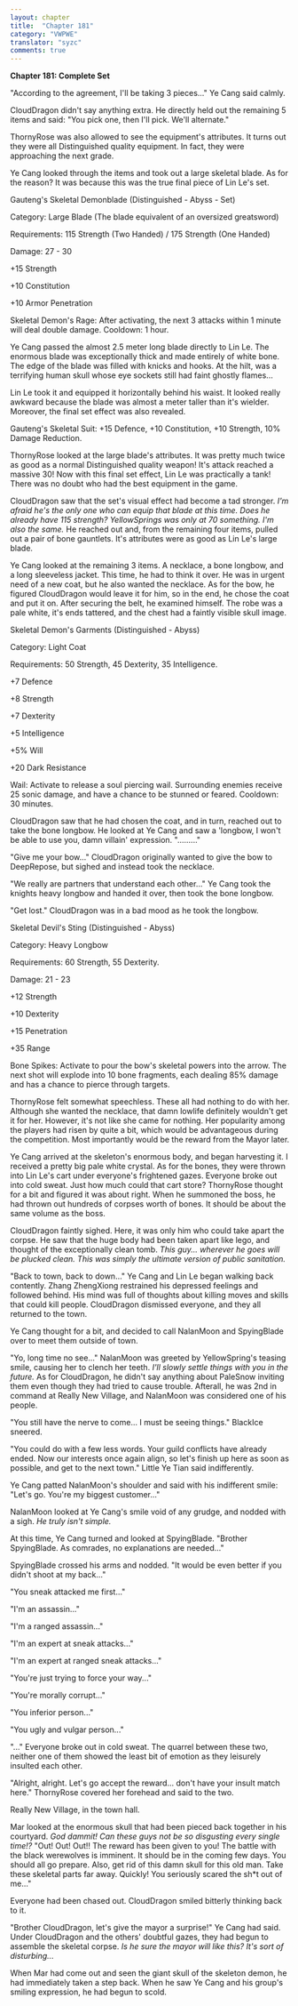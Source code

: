 ```yaml
---
layout: chapter
title:  "Chapter 181"
category: "VWPWE"
translator: "syzc"
comments: true
---
```


**Chapter 181: Complete Set**

"According to the agreement, I'll be taking 3 pieces..." Ye Cang said calmly.

CloudDragon didn't say anything extra. He directly held out the remaining 5 items and said: "You pick one, then I'll pick. We'll alternate." 

ThornyRose was also allowed to see the equipment's attributes. It turns out they were all Distinguished quality equipment. In fact, they were approaching the next grade.

Ye Cang looked through the items and took out a large skeletal blade. As for the reason? It was because this was the true final piece of Lin Le's set.

Gauteng's Skeletal Demonblade (Distinguished - Abyss - Set)

Category: Large Blade (The blade equivalent of an oversized greatsword)

Requirements: 115 Strength (Two Handed) / 175 Strength (One Handed)

Damage: 27 - 30

+15 Strength

+10 Constitution

+10 Armor Penetration

Skeletal Demon's Rage: After activating, the next 3 attacks within 1 minute will deal double damage. Cooldown: 1 hour.

Ye Cang passed the almost 2.5 meter long blade directly to Lin Le. The enormous blade was exceptionally thick and made entirely of white bone. The edge of the blade was filled with knicks and hooks. At the hilt, was a terrifying human skull whose eye sockets still had faint ghostly flames...

Lin Le took it and equipped it horizontally behind his waist. It looked really awkward because the blade was almost a meter taller than it's wielder. Moreover, the final set effect was also revealed.

Gauteng's Skeletal Suit: +15 Defence, +10 Constitution, +10 Strength, 10% Damage Reduction.

ThornyRose looked at the large blade's attributes. It was pretty much twice as good as a normal Distinguished quality weapon! It's attack reached a massive 30! Now with this final set effect, Lin Le was practically a tank! There was no doubt who had the best equipment in the game.

CloudDragon saw that the set's visual effect had become a tad stronger. *I'm afraid he's the only one who can equip that blade at this time. Does he already have 115 strength? YellowSprings was only at 70 something. I'm also the same.* He reached out and, from the remaining four items, pulled out a pair of bone gauntlets. It's attributes were as good as Lin Le's large blade.

Ye Cang looked at the remaining 3 items. A necklace, a bone longbow, and a long sleeveless jacket. This time, he had to think it over. He was in urgent need of a new coat, but he also wanted the necklace. As for the bow, he figured CloudDragon would leave it for him, so in the end, he chose the coat and put it on. After securing the belt, he examined himself. The robe was a pale white, it's ends tattered, and the chest had a faintly visible skull image.

Skeletal Demon's Garments (Distinguished - Abyss)

Category: Light Coat

Requirements: 50 Strength, 45 Dexterity, 35 Intelligence.

+7 Defence

+8 Strength

+7 Dexterity

+5 Intelligence

+5% Will

+20 Dark Resistance

Wail: Activate to release a soul piercing wail. Surrounding enemies receive 25 sonic damage, and have a chance to be stunned or feared. Cooldown: 30 minutes.

CloudDragon saw that he had chosen the coat, and in turn, reached out to take the bone longbow. He looked at Ye Cang and saw a 'longbow, I won't be able to use you, damn villain' expression. "........."

"Give me your bow..." CloudDragon originally wanted to give the bow to DeepRepose, but sighed and instead took the necklace.

"We really are partners that understand each other..." Ye Cang took the knights heavy longbow and handed it over, then took the bone longbow.

"Get lost." CloudDragon was in a bad mood as he took the longbow.

Skeletal Devil's Sting (Distinguished - Abyss)

Category: Heavy Longbow

Requirements: 60 Strength, 55 Dexterity.

Damage: 21 - 23

+12 Strength

+10 Dexterity

+15 Penetration

+35 Range

Bone Spikes: Activate to pour the bow's skeletal powers into the arrow. The next shot will explode into 10 bone fragments, each dealing 85% damage and has a chance to pierce through targets.

ThornyRose felt somewhat speechless. These all had nothing to do with her. Although she wanted the necklace, that damn lowlife definitely wouldn't get it for her. However, it's not like she came for nothing. Her popularity among the players had risen by quite a bit, which would be advantageous during the competition. Most importantly would be the reward from the Mayor later.

Ye Cang arrived at the skeleton's enormous body, and began harvesting it. I received a pretty big pale white crystal. As for the bones, they were thrown into Lin Le's cart under everyone's frightened gazes. Everyone broke out into cold sweat. Just how much could that cart store? ThornyRose thought for a bit and figured it was about right. When he summoned the boss, he had thrown out hundreds of corpses worth of bones. It should be about the same volume as the boss.

CloudDragon faintly sighed. Here, it was only him who could take apart the corpse. He saw that the huge body had been taken apart like lego, and thought of the exceptionally clean tomb. *This guy... wherever he goes will be plucked clean. This was simply the ultimate version of public sanitation.*

"Back to town, back to down..." Ye Cang and Lin Le began walking back contently. Zhang ZhengXiong restrained his depressed feelings and followed behind. His mind was full of thoughts about killing moves and skills that could kill people. CloudDragon dismissed everyone, and they all returned to the town.

Ye Cang thought for a bit, and decided to call NalanMoon and SpyingBlade over to meet them outside of town.

"Yo, long time no see..." NalanMoon was greeted by YellowSpring's teasing smile, causing her to clench her teeth. *I'll slowly settle things with you in the future.* As for CloudDragon, he didn't say anything about PaleSnow inviting them even though they had tried to cause trouble. Afterall, he was 2nd in command at Really New Village, and NalanMoon was considered one of his people.

"You still have the nerve to come... I must be seeing things." BlackIce sneered.

"You could do with a few less words. Your guild conflicts have already ended. Now our interests once again align, so let's finish up here as soon as possible, and get to the next town." Little Ye Tian said indifferently.

Ye Cang patted NalanMoon's shoulder and said with his indifferent smile: "Let's go. You're my biggest customer..." 

NalanMoon looked at Ye Cang's smile void of any grudge, and nodded with a sigh. *He truly isn't simple.* 

At this time, Ye Cang turned and looked at SpyingBlade. "Brother SpyingBlade. As comrades, no explanations are needed..."

SpyingBlade crossed his arms and nodded. "It would be even better if you didn't shoot at my back..."

"You sneak attacked me first..."

"I'm an assassin..."

"I'm a ranged assassin..."

"I'm an expert at sneak attacks..."

"I'm an expert at ranged sneak attacks..."

"You're just trying to force your way..."

"You're morally corrupt..."

"You inferior person..."

"You ugly and vulgar person..."

"..." Everyone broke out in cold sweat. The quarrel between these two, neither one of them showed the least bit of emotion as they leisurely insulted each other.

"Alright, alright. Let's go accept the reward... don't have your insult match here." ThornyRose covered her forehead and said to the two.

Really New Village, in the town hall.

Mar looked at the enormous skull that had been pieced back together in his courtyard. *God dammit! Can these guys not be so disgusting every single time!?* "Out! Out! Out!! The reward has been given to you! The battle with the black werewolves is imminent. It should be in the coming few days. You should all go prepare. Also, get rid of this damn skull for this old man. Take these skeletal parts far away. Quickly! You seriously scared the sh\*t out of me..."

Everyone had been chased out. CloudDragon smiled bitterly thinking back to it.

"Brother CloudDragon, let's give the mayor a surprise!" Ye Cang had said. Under CloudDragon and the others' doubtful gazes, they had begun to assemble the skeletal corpse. *Is he sure the mayor will like this? It's sort of disturbing...*

When Mar had come out and seen the giant skull of the skeleton demon, he had immediately taken a step back. When he saw Ye Cang and his group's smiling expression, he had begun to scold.
